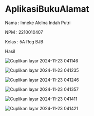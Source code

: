 # AplikasiBukuAlamat
Nama : Inneke Aldina Indah Putri

NPM : 2210010407

Kelas : 5A Reg BJB

Hasil 

![Cuplikan layar 2024-11-23 041146](https://github.com/user-attachments/assets/60c21f2b-adb0-4d31-93d7-178d7e10da7f)

![Cuplikan layar 2024-11-23 041235](https://github.com/user-attachments/assets/9a35e56c-eae7-4974-b006-e33415178593)

![Cuplikan layar 2024-11-23 041246](https://github.com/user-attachments/assets/8829a858-acd9-4254-baf1-3d1b4f8d4baf)

![Cuplikan layar 2024-11-23 041357](https://github.com/user-attachments/assets/2cfe0998-073b-47e9-85f9-c2d032fd02d5)

![Cuplikan layar 2024-11-23 041411](https://github.com/user-attachments/assets/00fd0dbe-468e-43c2-b2ff-b225062e7403)

![Cuplikan layar 2024-11-23 041421](https://github.com/user-attachments/assets/9faf1ed8-8329-486b-b0f8-087b5a3197ab)
